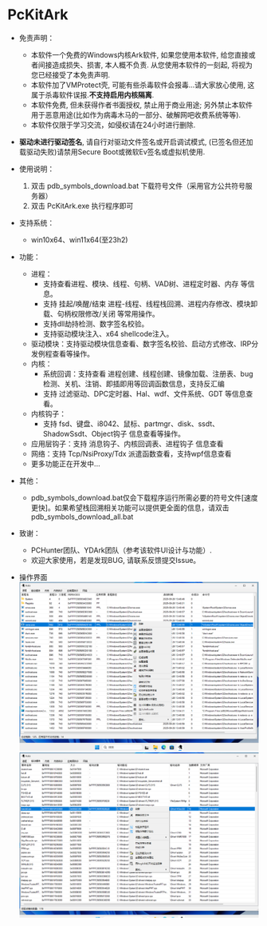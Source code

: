 # PcKitArk

- 免责声明：
  - 本软件一个免费的Windows内核Ark软件, 如果您使用本软件, 给您直接或者间接造成损失、损害, 本人概不负责. 从您使用本软件的一刻起, 将视为您已经接受了本免责声明.
  - 本软件加了VMProtect壳, 可能有些杀毒软件会报毒...请大家放心使用, 这属于杀毒软件误报.**不支持启用内核隔离**.
  - 本软件免费, 但未获得作者书面授权, 禁止用于商业用途; 另外禁止本软件用于恶意用途(比如作为病毒木马的一部分、破解网吧收费系统等等).
  - 本软件仅限于学习交流，如侵权请在24小时进行删除.

- **驱动未进行驱动签名**, 请自行对驱动文件签名或开启调试模式, (已签名但还加载驱动失败)请禁用Secure Boot或微软Ev签名或虚拟机使用.

- 使用说明：
  1. 双击 pdb_symbols_download.bat 下载符号文件（采用官方公共符号服务器）
  2. 双击 PcKitArk.exe 执行程序即可

- 支持系统：
  - win10x64、win11x64(至23h2)

- 功能：
  - 进程：
    - 支持查看进程、模块、线程、句柄、VAD树、进程定时器、内存 等信息。
    - 支持 挂起/唤醒/结束 进程-线程、线程栈回溯、进程内存修改、模块卸载、句柄权限修改/关闭 等常用操作。
    - 支持dll劫持检测、数字签名校验。
    - 支持驱动模块注入、x64 shellcode注入。
  - 驱动模块：支持驱动模块信息查看、数字签名校验、启动方式修改、IRP分发例程查看等操作。
  - 内核：
    - 系统回调：支持查看 进程创建、线程创建、镜像加载、注册表、bug检测、关机、注销、即插即用等回调函数信息，支持反汇编
    - 支持 过滤驱动、DPC定时器、Hal、wdf、文件系统、GDT 等信息查看。
  - 内核钩子：
    - 支持 fsd、键盘、i8042、鼠标、partmgr、disk、ssdt、ShadowSsdt、Object钩子 信息查看等操作。
  - 应用层钩子：支持 消息钩子、内核回调表、进程钩子 信息查看
  - 网络：支持 Tcp/NsiProxy/Tdx 派遣函数查看，支持wpf信息查看
  - 更多功能正在开发中...

- 其他：
  - pdb_symbols_download.bat仅会下载程序运行所需必要的符号文件\[速度更快\]。如果希望栈回溯相关功能可以提供更全面的信息，请双击pdb_symbols_download_all.bat

- 致谢：
  - PCHunter团队、YDArk团队（参考该软件UI设计与功能）.
  - 欢迎大家使用，若是发现BUG, 请联系反馈提交Issue。

- 操作界面
![操作界面](screenshots/1.%20主界面.png)
![操作界面](screenshots/2.%20驱动模块.png)







